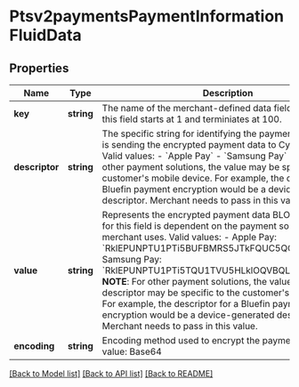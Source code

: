# Ptsv2paymentsPaymentInformationFluidData

## Properties
Name | Type | Description | Notes
------------ | ------------- | ------------- | -------------
**key** | **string** | The name of the merchant-defined data field. The range of this field starts at 1 and terminiates at 100. | [optional] 
**descriptor** | **string** | The specific string for identifying the payment solution that is sending the encrypted payment data to CyberSource. Valid values: - &#x60;Apple Pay&#x60; - &#x60;Samsung Pay&#x60; **NOTE**: For other payment solutions, the value may be specific to the customer&#39;s mobile device. For example, the descriptor for a Bluefin payment encryption would be a device-generated descriptor. Merchant needs to pass in this value. | [optional] 
**value** | **string** | Represents the encrypted payment data BLOB. The entry for this field is dependent on the payment solution a merchant uses.  Valid values: - Apple Pay: &#x60;RklEPUNPTU1PTi5BUFBMRS5JTkFQUC5QQVlNRU5U&#x60; - Samsung Pay: &#x60;RklEPUNPTU1PTi5TQU1TVU5HLklOQVBQLlBBWU1FTlQ&#x3D;&#x60; **NOTE**: For other payment solutions, the value of the descriptor may be specific to the customer&#39;s mobile device. For example, the descriptor for a Bluefin payment encryption would be a device-generated descriptor. Merchant needs to pass in this value. | [optional] 
**encoding** | **string** | Encoding method used to encrypt the payment data.  Valid value: Base64 | [optional] 

[[Back to Model list]](../README.md#documentation-for-models) [[Back to API list]](../README.md#documentation-for-api-endpoints) [[Back to README]](../README.md)


